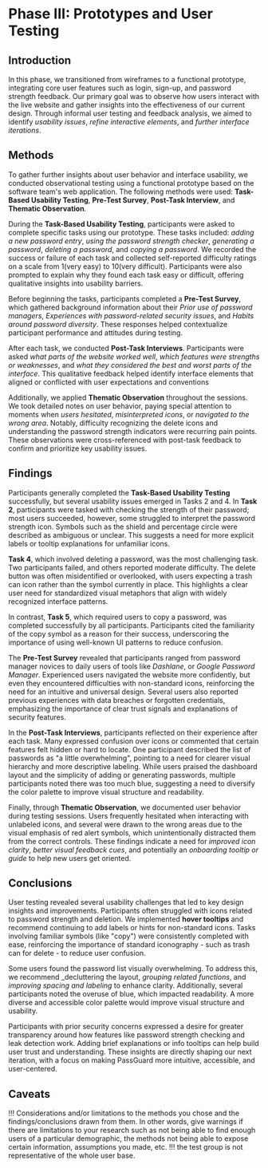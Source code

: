 # Phase III: Prototypes and User Testing

## Introduction

In this phase, we transitioned from wireframes to a functional prototype, integrating core user features such as login, sign-up, and password strength feedback. Our primary goal was to observe how users interact with the live website and gather insights into the effectiveness of our current design. Through informal user testing and feedback analysis, we aimed to identify _usability issues_, _refine interactive elements_, and _further interface iterations_.

## Methods

To gather further insights about user behavior and interface usability, we conducted observational testing using a functional prototype based on the software team's web application. The following methods were used: **Task-Based Usability Testing**, **Pre-Test Survey**, **Post-Task Interview**, and **Thematic Observation**.

  During the **Task-Based Usability Testing**, participants were asked to complete specific tasks using our prototype. These tasks included: _adding a new password entry_, _using the password strength checker_, _generating a password_, _deleting a password_, and _copying a password_. We recorded the success or failure of each task and collected self-reported difficulty ratings on a scale from 1(very easy) to 10(very difficult). Participants were also prompted to explain why they found each task easy or difficult, offering qualitative insights into usability barriers.

Before beginning the tasks, participants completed a **Pre-Test Survey**, which gathered background information about their _Prior use of password managers_, _Experiences with password-related security issues_, and _Habits around password diversity_. These responses helped contextualize participant performance and attitudes during testing.

  After each task, we conducted **Post-Task Interviews**. Participants were asked _what parts of the website worked well_, _which features were strengths or weaknesses_, and _what they considered the best and worst parts of the interface_. This qualitative feedback helped identify interface elements that aligned or conflicted with user expectations and conventions

  Additionally, we applied **Thematic Observation** throughout the sessions. We took detailed notes on user behavior, paying special attention to moments when _users hesitated_, _misinterpreted icons_, or _navigated to the wrong area_. Notably, difficulty recognizing the delete icons and understanding the password strength indicators were recurring pain points. These observations were cross-referenced with post-task feedback to confirm and prioritize key usability issues.
  
## Findings

Participants generally completed the **Task-Based Usability Testing** successfully, but several usability issues emerged in Tasks 2 and 4. In **Task 2**, participants were tasked with checking the strength of their password; most users succeeded, however, some struggled to interpret the password strength icon. Symbols such as the shield and percentage circle were described as ambiguous or unclear. This suggests a need for more explicit labels or tooltip explanations for unfamiliar icons. 

**Task 4**,  which involved deleting a password, was the most challenging task. Two participants failed, and others reported moderate difficulty. The delete button was often misidentified or overlooked, with users expecting a trash can icon rather than the symbol currently in place. This highlights a clear user need for standardized visual metaphors that align with widely recognized interface patterns.

In contrast, **Task 5**, which required users to copy a password, was completed successfully by all participants. Participants cited the familiarity of the copy symbol as a reason for their success, underscoring the importance of using well-known UI patterns to reduce confusion.

The **Pre-Test Survey** revealed that participants ranged from password manager novices to daily users of tools like _Dashlane_, or _Google Password Manager_. Experienced users navigated the website more confidently, but even they encountered difficulties with non-standard icons, reinforcing the need for an intuitive and universal design. Several users also reported previous experiences with data breaches or forgotten credentials, emphasizing the importance of clear trust signals and explanations of security features.

In the **Post-Task Interviews**, participants reflected on their experience after each task. Many expressed confusion over icons or commented that certain features felt hidden or hard to locate. One participant described the list of passwords as "a little overwhelming", pointing to a need for clearer visual hierarchy and more descriptive labeling. While users praised the dashboard layout and the simplicity of adding or generating passwords, multiple participants noted there was too much blue, suggesting a need to diversify the color palette to improve visual structure and readability.

Finally, through **Thematic Observation**, we documented user behavior during testing sessions. Users frequently hesitated when interacting with unlabeled icons, and several were drawn to the wrong areas due to the visual emphasis of red alert symbols, which unintentionally distracted them from the correct controls. These findings indicate a need for _improved icon clarity_, _better visual feedback cues_, and potentially an _onboarding tooltip or guide_ to help new users get oriented.

## Conclusions

User testing revealed several usability challenges that led to key design insights and improvements. Participants often struggled with icons related to password strength and deletion. We implemented **hover tooltips** and recommend continuing to add labels or hints for non-standard icons. Tasks involving familiar symbols (like "copy") were consistently completed with ease, reinforcing the importance of standard iconography - such as trash can for delete - to reduce user confusion.

Some users found the password list visually overwhelming. To address this, we recommend _decluttering the layout, _grouping related functions_, and _improving spacing and labeling_ to enhance clarity. Additionally, several participants noted the overuse of blue, which impacted readability. A more diverse and accessible color palette would improve visual structure and usability.

Participants with prior security concerns expressed a desire for greater transparency around how features like password strength checking and leak detection work. Adding brief explanations or info tooltips can help build user trust and understanding. These insights are directly shaping our next iteration, with a focus on making PassGuard more intuitive, accessible, and user-centered.

## Caveats

!!! Considerations and/or limitations to the methods you chose and the findings/conclusions drawn from them. In other words, give warnings if there are limitations to your research such as not being able to find enough users of a particular demographic, the methods not being able to expose certain information, assumptions you made, etc. !!! the test group is not representative of the whole user base.
